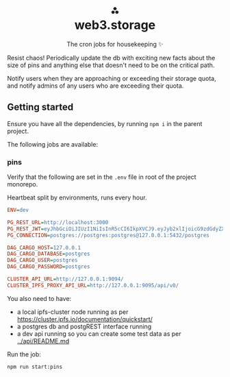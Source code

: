 <h1 align="center">⁂<br/>web3.storage</h1>
<p align="center">The cron jobs for housekeeping ✨</p>

Resist chaos! Periodically update the db with exciting new facts about the size of pins and anything else that doesn't need to be on the critical path.

Notify users when they are approaching or exceeding their storage quota, and notify admins of any users who are exceeding their quota.

## Getting started

Ensure you have all the dependencies, by running `npm i` in the parent project.

The following jobs are available:

### pins

Verify that the following are set in the `.env` file in root of the project monorepo.

Heartbeat split by environments, runs every hour.

```ini
ENV=dev

PG_REST_URL=http://localhost:3000
PG_REST_JWT=eyJhbGciOiJIUzI1NiIsInR5cCI6IkpXVCJ9.eyJyb2xlIjoicG9zdGdyZXMifQ.oM0SXF31Vs1nfwCaDxjlczE237KcNKhTpKEYxMX-jEU
PG_CONNECTION=postgres://postgres:postgres@127.0.0.1:5432/postgres

DAG_CARGO_HOST=127.0.0.1
DAG_CARGO_DATABASE=postgres
DAG_CARGO_USER=postgres
DAG_CARGO_PASSWORD=postgres

CLUSTER_API_URL=http://127.0.0.1:9094/
CLUSTER_IPFS_PROXY_API_URL=http://127.0.0.1:9095/api/v0/
```

You also need to have:

- a local ipfs-cluster node running as per https://cluster.ipfs.io/documentation/quickstart/
- a postgres db and postgREST interface running
- a dev api running so you can create some test data as per [../api/README.md](../api/README.md)

Run the job:

```sh
npm run start:pins
```
